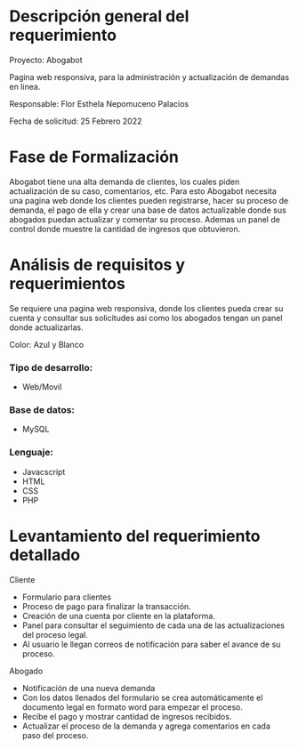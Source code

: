 # Descripción general del requerimiento

Proyecto: Abogabot

Pagina web responsiva, para la administración y actualización de demandas en linea. 

Responsable: Flor Esthela Nepomuceno Palacios

Fecha de solicitud: 25 Febrero 2022

# Fase de Formalización

Abogabot tiene una alta demanda de clientes, los cuales piden actualización de su caso, comentarios, etc. Para esto Abogabot necesita una pagina web donde los clientes pueden registrarse, hacer su proceso de demanda, el pago de ella y crear una base de datos actualizable donde sus abogados puedan actualizar y comentar su proceso. Ademas un panel de control donde muestre la cantidad de ingresos que obtuvieron. 

# Análisis de requisitos y requerimientos

Se requiere una pagina web responsiva, donde los clientes pueda crear su cuenta y consultar sus solicitudes asi como los abogados tengan un panel donde actualizarlas.

Color: Azul y Blanco

### Tipo de desarrollo:

- Web/Movil

### Base de datos:

- MySQL

### Lenguaje:

- Javacscript
- HTML
- CSS
- PHP

# Levantamiento del requerimiento detallado

Cliente

- Formulario para clientes
- Proceso de pago para finalizar la transacción.
- Creación de una cuenta por cliente en la plataforma.
- Panel para consultar el seguimiento de cada una de las actualizaciones del proceso legal.
- Al usuario le llegan correos de notificación para saber el avance de su proceso.

Abogado

- Notificación de una nueva demanda
- Con los datos llenados del formulario se crea automáticamente el documento legal en formato word para empezar el proceso.
- Recibe el pago y mostrar cantidad de ingresos recibidos.
- Actualizar el proceso de la demanda y agrega comentarios en cada paso del proceso.
